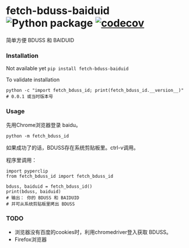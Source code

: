 # fetch-bduss-baiduid ![Python package](https://github.com/ffreemt/fetch-bduss-baiduid/workflows/Python3.6|3.7%20package/badge.svg) [![codecov](https://codecov.io/gh/ffreemt/fetch-bduss-baiduid/branch/master/graph/badge.svg)](https://codecov.io/gh/ffreemt/fetch-bduss-baiduid)
简单方便 BDUSS 和 BAIDUID

### Installation
Not available yet
```pip install fetch-bduss-baiduid```

To validate installation
```
python -c "import fetch_bduss_id; print(fetch_bduss_id.__version__)"
# 0.0.1 或当时版本号
```

### Usage
先用Chrome浏览器登录 baidu。
```
python -m fetch_bduss_id
```
如果成功了的话，BDUSS存在系统剪贴板里。ctrl-v调用。


程序里调用：
```
import pyperclip
from fetch_bduss_id import fetch_bduss_id

bduss, baiduid = fetch_bduss_id()
print(bduss, baiduid)
# 输出： 你的 BDUSS 和 BAIDUID
# 并可从系统剪贴板里拷出 BDUSS
```

### TODO

* 浏览器没有百度的cookies时，利用chromedriver登入获取 BDUSS。
* Firefox浏览器